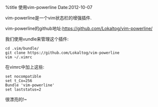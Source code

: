 %title 使用vim-powerline
Date:2012-10-07

vim-powerline是一个vim状态栏的增强插件.

vim-powerline的github地址:https://github.com/Lokaltog/vim-powerline/

我们使用vundle来管理这个插件:
```
cd .vim/bundle/
git clone https://github.com/Lokaltog/vim-powerline
vim ~/.vimrc
```
在vimrc中加上这些:

```
set nocompatible 
set t_Co=256
Bundle 'vim-powerline'
set laststatus=2
```
很漂亮的!~
